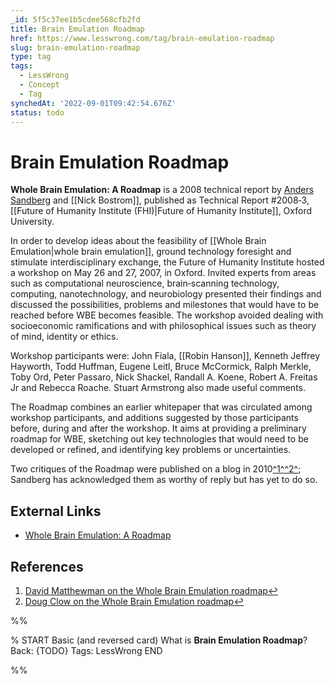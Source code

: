 ```yaml
---
_id: 5f5c37ee1b5cdee568cfb2fd
title: Brain Emulation Roadmap
href: https://www.lesswrong.com/tag/brain-emulation-roadmap
slug: brain-emulation-roadmap
type: tag
tags:
  - LessWrong
  - Concept
  - Tag
synchedAt: '2022-09-01T09:42:54.676Z'
status: todo
---
```


# Brain Emulation Roadmap

**Whole Brain Emulation: A Roadmap** is a 2008 technical report by [Anders Sandberg](https://wiki.lesswrong.com/wiki/Anders_Sandberg) and [[Nick Bostrom]], published as Technical Report #2008‐3, [[Future of Humanity Institute (FHI)|Future of Humanity Institute]], Oxford University.

In order to develop ideas about the feasibility of [[Whole Brain Emulation|whole brain emulation]], ground technology foresight and stimulate interdisciplinary exchange, the Future of Humanity Institute hosted a workshop on May 26 and 27, 2007, in Oxford. Invited experts from areas such as computational neuroscience, brain‐scanning technology, computing, nanotechnology, and neurobiology presented their findings and discussed the possibilities, problems and milestones that would have to be reached before WBE becomes feasible. The workshop avoided dealing with socioeconomic ramifications and with philosophical issues such as theory of mind, identity or ethics.

Workshop participants were: John Fiala, [[Robin Hanson]], Kenneth Jeffrey Hayworth, Todd Huffman, Eugene Leitl, Bruce McCormick, Ralph Merkle, Toby Ord, Peter Passaro, Nick Shackel, Randall A. Koene, Robert A. Freitas Jr and Rebecca Roache. Stuart Armstrong also made useful comments.

The Roadmap combines an earlier whitepaper that was circulated among workshop participants, and additions suggested by those participants before, during and after the workshop. It aims at providing a preliminary roadmap for WBE, sketching out key technologies that would need to be developed or refined, and identifying key problems or uncertainties.

Two critiques of the Roadmap were published on a blog in 2010[^1^](#fn1)[^2^](#fn2); Sandberg has acknowledged them as worthy of reply but has yet to do so.

## External Links

- [Whole Brain Emulation: A Roadmap](http://www.fhi.ox.ac.uk/Reports/2008-3.pdf)

## References

1. [David Matthewman on the Whole Brain Emulation roadmap](http://blog.ciphergoth.org/blog/2010/02/20/david-matthewman-whole-brain-emulation-roadmap/)[↩](#fnref1)
2. [Doug Clow on the Whole Brain Emulation roadmap](http://blog.ciphergoth.org/blog/2010/02/24/doug-clow-whole-brain-emulation-roadmap/)[↩](#fnref2)


%%

% START
Basic (and reversed card)
What is **Brain Emulation Roadmap**?
Back: {TODO}
Tags: LessWrong
END

%%
	
